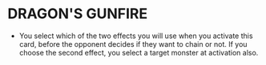 # DRAGON'S GUNFIRE

*   You select which of the two effects you will use when you activate this card, before the opponent decides if they want to chain or not. If you choose the second effect, you select a target monster at activation also.
